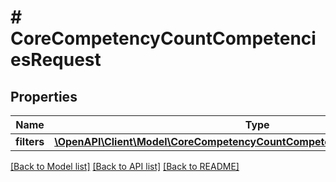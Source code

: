 # # CoreCompetencyCountCompetenciesRequest

## Properties

Name | Type | Description | Notes
------------ | ------------- | ------------- | -------------
**filters** | [**\OpenAPI\Client\Model\CoreCompetencyCountCompetenciesRequestFiltersInner[]**](CoreCompetencyCountCompetenciesRequestFiltersInner.md) |  |

[[Back to Model list]](../../README.md#models) [[Back to API list]](../../README.md#endpoints) [[Back to README]](../../README.md)
